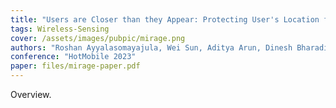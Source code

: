 ```yaml
---
title: "Users are Closer than they Appear: Protecting User's Location from WiFi APs"
tags: Wireless-Sensing
cover: /assets/images/pubpic/mirage.png
authors: "Roshan Ayyalasomayajula, Wei Sun, Aditya Arun, Dinesh Bharadia"
conference: "HotMobile 2023"
paper: files/mirage-paper.pdf
---
```


Overview.